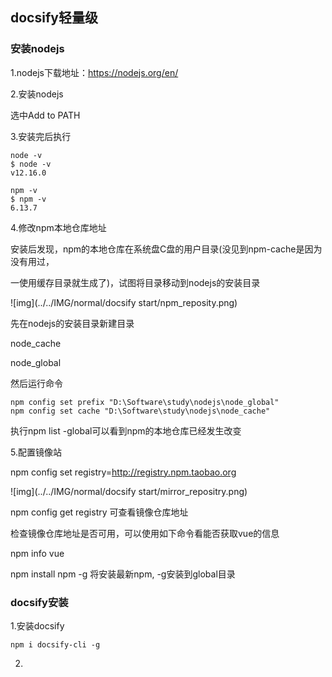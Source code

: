 ## docsify轻量级

### 安装nodejs

1.nodejs下载地址：https://nodejs.org/en/ 

2.安装nodejs

   选中Add to PATH

3.安装完后执行

```
node -v
$ node -v
v12.16.0

npm -v
$ npm -v
6.13.7
```

4.修改npm本地仓库地址

安装后发现，npm的本地仓库在系统盘C盘的用户目录(没见到npm-cache是因为没有用过，

一使用缓存目录就生成了)，试图将目录移动到nodejs的安装目录

![img](../../IMG/normal/docsify start/npm_reposity.png)

先在nodejs的安装目录新建目录

node_cache

node_global

然后运行命令

```
npm config set prefix "D:\Software\study\nodejs\node_global"
npm config set cache "D:\Software\study\nodejs\node_cache"
```

执行npm list -global可以看到npm的本地仓库已经发生改变

5.配置镜像站

npm config set registry=http://registry.npm.taobao.org

![img](../../IMG/normal/docsify start/mirror_repositry.png)

npm config get registry 可查看镜像仓库地址

检查镜像仓库地址是否可用，可以使用如下命令看能否获取vue的信息

npm info vue

npm install npm -g 将安装最新npm, -g安装到global目录



### docsify安装

1.安装docsify

```undefined
npm i docsify-cli -g
```

2.